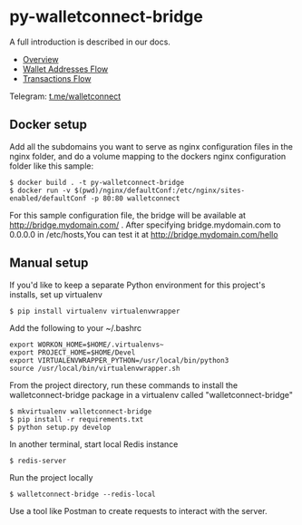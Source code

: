 # py-walletconnect-bridge
A full introduction is described in our docs.

* [Overview](https://github.com/WalletConnect/WalletConnect/blob/master/docs/home.adoc)
* [Wallet Addresses Flow](https://github.com/WalletConnect/WalletConnect/blob/master/docs/wallet_addresses.adoc)
* [Transactions Flow](https://github.com/WalletConnect/WalletConnect/blob/master/docs/transactions.adoc)

Telegram: [t.me/walletconnect](http://t.me/walletconnect)

## Docker setup
Add all the subdomains you want to serve as nginx configuration files in the nginx folder, and do a volume mapping to the dockers nginx configuration folder like this sample:
~~~~
$ docker build . -t py-walletconnect-bridge
$ docker run -v $(pwd)/nginx/defaultConf:/etc/nginx/sites-enabled/defaultConf -p 80:80 walletconnect
~~~~
For this sample configuration file, the bridge will be available at http://bridge.mydomain.com/ . After specifying bridge.mydomain.com to 0.0.0.0 in /etc/hosts,You can test it at http://bridge.mydomain.com/hello


## Manual setup

If you'd like to keep a separate Python environment for this project's installs, set up virtualenv
~~~~
$ pip install virtualenv virtualenvwrapper
~~~~

Add the following to your ~/.bashrc
~~~
export WORKON_HOME=$HOME/.virtualenvs~
export PROJECT_HOME=$HOME/Devel
export VIRTUALENVWRAPPER_PYTHON=/usr/local/bin/python3
source /usr/local/bin/virtualenvwrapper.sh
~~~~

From the project directory, run these commands to install the walletconnect-bridge package in a virtualenv called "walletconnect-bridge"
~~~~
$ mkvirtualenv walletconnect-bridge
$ pip install -r requirements.txt
$ python setup.py develop
~~~~

In another terminal, start local Redis instance
~~~~
$ redis-server
~~~~

Run the project locally
~~~~
$ walletconnect-bridge --redis-local
~~~~

Use a tool like Postman to create requests to interact with the server.
